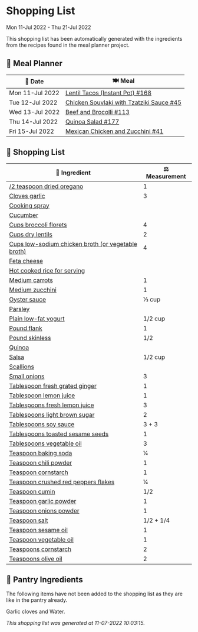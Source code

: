 # Shopping List

Mon 11-Jul 2022 - Thu 21-Jul 2022

This shopping list has been automatically generated with the ingredients from the recipes found in the meal planner project.

## 📅 Meal Planner

|📅 Date| 🍽️ Meal|
|----|----|
|Mon 11-Jul 2022|[Lentil Tacos (Instant Pot) #168](https://github.com/bryanbr23/Recipes/issues/168)|
|Tue 12-Jul 2022|[Chicken Souvlaki with Tzatziki Sauce #45](https://github.com/bryanbr23/Recipes/issues/45)|
|Wed 13-Jul 2022|[Beef and Brocolli #113](https://github.com/bryanbr23/Recipes/issues/113)|
|Thu 14-Jul 2022|[Quinoa Salad #177](https://github.com/bryanbr23/Recipes/issues/177)|
|Fri 15-Jul 2022|[Mexican Chicken and Zucchini  #41](https://github.com/bryanbr23/Recipes/issues/41)|

## 🛒 Shopping List

| 🍌 Ingredient| ⚖️ Measurement|
|----------|-----------|
|[/2 teaspoon dried oregano](https://www.sainsburys.co.uk/gol-ui/SearchResults//2%20teaspoon%20dried%20oregano)|1|
|[Cloves garlic](https://www.sainsburys.co.uk/gol-ui/SearchResults/Cloves%20garlic)|3|
|[Cooking spray](https://www.sainsburys.co.uk/gol-ui/SearchResults/Cooking%20spray)||
|[Cucumber](https://www.sainsburys.co.uk/gol-ui/SearchResults/Cucumber)||
|[Cups broccoli florets](https://www.sainsburys.co.uk/gol-ui/SearchResults/Cups%20broccoli%20florets)|4|
|[Cups dry lentils](https://www.sainsburys.co.uk/gol-ui/SearchResults/Cups%20dry%20lentils)|2|
|[Cups low-sodium chicken broth (or vegetable broth)](https://www.sainsburys.co.uk/gol-ui/SearchResults/Cups%20low-sodium%20chicken%20broth%20(or%20vegetable%20broth))|4|
|[Feta cheese](https://www.sainsburys.co.uk/gol-ui/SearchResults/Feta%20cheese)||
|[Hot cooked rice for serving](https://www.sainsburys.co.uk/gol-ui/SearchResults/Hot%20cooked%20rice%20for%20serving)||
|[Medium carrots](https://www.sainsburys.co.uk/gol-ui/SearchResults/Medium%20carrots)|1|
|[Medium zucchini](https://www.sainsburys.co.uk/gol-ui/SearchResults/Medium%20zucchini)|1|
|[Oyster sauce](https://www.sainsburys.co.uk/gol-ui/SearchResults/Oyster%20sauce)|⅓ cup|
|[Parsley](https://www.sainsburys.co.uk/gol-ui/SearchResults/Parsley)||
|[Plain low-fat yogurt](https://www.sainsburys.co.uk/gol-ui/SearchResults/Plain%20low-fat%20yogurt)|1/2 cup|
|[Pound flank](https://www.sainsburys.co.uk/gol-ui/SearchResults/Pound%20flank)|1|
|[Pound skinless](https://www.sainsburys.co.uk/gol-ui/SearchResults/Pound%20skinless)|1/2|
|[Quinoa](https://www.sainsburys.co.uk/gol-ui/SearchResults/Quinoa)||
|[Salsa](https://www.sainsburys.co.uk/gol-ui/SearchResults/Salsa)|1/2 cup|
|[Scallions](https://www.sainsburys.co.uk/gol-ui/SearchResults/Scallions)||
|[Small onions](https://www.sainsburys.co.uk/gol-ui/SearchResults/Small%20onions)|3|
|[Tablespoon fresh grated ginger](https://www.sainsburys.co.uk/gol-ui/SearchResults/Tablespoon%20fresh%20grated%20ginger)|1|
|[Tablespoon lemon juice](https://www.sainsburys.co.uk/gol-ui/SearchResults/Tablespoon%20lemon%20juice)|1|
|[Tablespoons fresh lemon juice](https://www.sainsburys.co.uk/gol-ui/SearchResults/Tablespoons%20fresh%20lemon%20juice)|3|
|[Tablespoons light brown sugar](https://www.sainsburys.co.uk/gol-ui/SearchResults/Tablespoons%20light%20brown%20sugar)|2|
|[Tablespoons soy sauce](https://www.sainsburys.co.uk/gol-ui/SearchResults/Tablespoons%20soy%20sauce)|3 + 3|
|[Tablespoons toasted sesame seeds](https://www.sainsburys.co.uk/gol-ui/SearchResults/Tablespoons%20toasted%20sesame%20seeds)|1|
|[Tablespoons vegetable oil](https://www.sainsburys.co.uk/gol-ui/SearchResults/Tablespoons%20vegetable%20oil)|3|
|[Teaspoon baking soda](https://www.sainsburys.co.uk/gol-ui/SearchResults/Teaspoon%20baking%20soda)|¼|
|[Teaspoon chili powder](https://www.sainsburys.co.uk/gol-ui/SearchResults/Teaspoon%20chili%20powder)|1|
|[Teaspoon cornstarch](https://www.sainsburys.co.uk/gol-ui/SearchResults/Teaspoon%20cornstarch)|1|
|[Teaspoon crushed red peppers flakes](https://www.sainsburys.co.uk/gol-ui/SearchResults/Teaspoon%20crushed%20red%20peppers%20flakes)|¼|
|[Teaspoon cumin](https://www.sainsburys.co.uk/gol-ui/SearchResults/Teaspoon%20cumin)|1/2|
|[Teaspoon garlic powder](https://www.sainsburys.co.uk/gol-ui/SearchResults/Teaspoon%20garlic%20powder)|1|
|[Teaspoon onions powder](https://www.sainsburys.co.uk/gol-ui/SearchResults/Teaspoon%20onions%20powder)|1|
|[Teaspoon salt](https://www.sainsburys.co.uk/gol-ui/SearchResults/Teaspoon%20salt)|1/2 + 1/4|
|[Teaspoon sesame oil](https://www.sainsburys.co.uk/gol-ui/SearchResults/Teaspoon%20sesame%20oil)|1|
|[Teaspoon vegetable oil](https://www.sainsburys.co.uk/gol-ui/SearchResults/Teaspoon%20vegetable%20oil)|1|
|[Teaspoons cornstarch](https://www.sainsburys.co.uk/gol-ui/SearchResults/Teaspoons%20cornstarch)|2|
|[Teaspoons olive oil](https://www.sainsburys.co.uk/gol-ui/SearchResults/Teaspoons%20olive%20oil)|2|

## 🏪 Pantry Ingredients

The following items have not been added to the shopping list as they are like in the pantry already.

Garlic cloves and Water.


_This shopping list was generated at 11-07-2022 10:03:15._